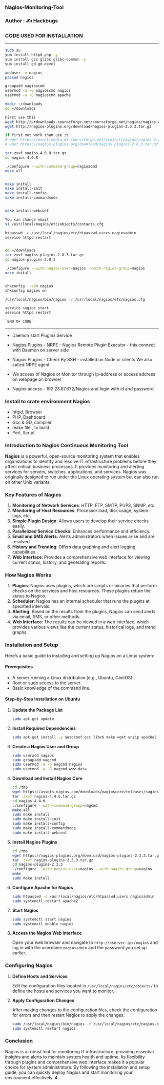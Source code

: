 ### Nagios-Monitoring-Tool
### Author : ✍️ Hackbugs
### CODE USED FOR INSTALLATION
________________________________________
```sh
sudo su
yum install httpd php -y
yum install gcc glibc glibc-common -y
yum install gd gd-devel

adduser -m nagios
passwd nagios

groupadd nagioscmd
usermod -a -G nagioscmd nagios
usermod -a -G nagioscmd apache

mkdir ~/downloads
cd ~/downloads

First use this -
wget http://prdownloads.sourceforge.net/sourceforge.net/nagios/nagios-4.x/nagios-4.0.8.gz
wget http://nagios-plugins.org/download/nagios-plugins-2.0.3.tar.gz

if first not work than use it
# wget https://excellmedia.dl.sourceforge.net/project/nagios/nagios-4.x/nagios-4.0.8/nagios-4.0.8.tar.gz
# wget https://nagios-plugins.org/download/nagios-plugins-2.0.3.tar.gz

tar zxvf nagios-4.0.8.tar.gz
cd nagios-4.0.8

./configure --with-command-group=nagioscmd
make all


make install
make install-init
make install-config
make install-commandmode


make install-webconf

You can change email
vi /usr/local/nagios/etc/objects/contacts.cfg

htpasswd -c /usr/local/nagios/etc/htpasswd.users nagiosadmin
service httpd restart


cd ~/downloads
tar zxvf nagios-plugins-2.0.3.tar.gz
cd nagios-plugins-2.0.3

./configure --with-nagios-user=nagios --with-nagios-group=nagios
make install


chkconfig --add nagios
chkconfig nagios on

/usr/local/nagios/bin/nagios -v /usr/local/nagios/etc/nagios.cfg

service nagios start
service httpd restart

`END OF CODE`
```
________________________________________________________________________________________________________________________

 - Daemon start Plugins Service
 - Nagios Plugins - NRPE - Nagios Remote Plugin Executor - this connect with Daemon on server side
 - Nagios Plugins - Check By SSH - installed on Node or clients We also called NRPE agent

 - We access of Nagios or Monitor through Ip-address or access address on webpage on browser
 - Nagios access - 192.28.87.672/Nagios and login with id and password 

### Install to crate environment Nagios

  - httpd, Browser
  - PHP, Dashboard
  - Gcc & GD, complier
  - make file , to build
  - Perl, Script
 
### Introduction to Nagios Continuous Monitoring Tool

**Nagios** is a powerful, open-source monitoring system that enables organizations to identify and resolve IT infrastructure problems before they affect critical business processes. It provides monitoring and alerting services for servers, switches, applications, and services. Nagios was originally designed to run under the Linux operating system but can also run on other Unix variants.

### Key Features of Nagios

1. **Monitoring of Network Services**: HTTP, FTP, SMTP, POP3, SNMP, etc.
2. **Monitoring of Host Resources**: Processor load, disk usage, system logs, etc.
3. **Simple Plugin Design**: Allows users to develop their service checks easily.
4. **Parallelized Service Checks**: Enhances performance and efficiency.
5. **Email and SMS Alerts**: Alerts administrators when issues arise and are resolved.
6. **History and Trending**: Offers data graphing and alert logging capabilities.
7. **Web Interface**: Provides a comprehensive web interface for viewing current status, history, and generating reports.

### How Nagios Works

1. **Plugins**: Nagios uses plugins, which are scripts or binaries that perform checks on the services and host resources. These plugins return the status to Nagios.
2. **Scheduler**: Nagios has an internal scheduler that runs the plugins at specified intervals.
3. **Alerting**: Based on the results from the plugins, Nagios can send alerts via email, SMS, or other methods.
4. **Web Interface**: The results can be viewed in a web interface, which provides various views like the current status, historical logs, and trend graphs.

### Installation and Setup

Here’s a basic guide to installing and setting up Nagios on a Linux system:

#### Prerequisites

- A server running a Linux distribution (e.g., Ubuntu, CentOS).
- Root or sudo access to the server.
- Basic knowledge of the command line.

#### Step-by-Step Installation on Ubuntu

1. **Update the Package List**

   ```bash
   sudo apt-get update
   ```

2. **Install Required Dependencies**

   ```bash
   sudo apt-get install -y autoconf gcc libc6 make wget unzip apache2 apache2-utils php libgd-dev
   ```

3. **Create a Nagios User and Group**

   ```bash
   sudo useradd nagios
   sudo groupadd nagcmd
   sudo usermod -a -G nagcmd nagios
   sudo usermod -a -G nagcmd www-data
   ```

4. **Download and Install Nagios Core**

   ```bash
   cd /tmp
   wget https://assets.nagios.com/downloads/nagioscore/releases/nagios-4.4.6.tar.gz
   tar -zxvf nagios-4.4.6.tar.gz
   cd nagios-4.4.6
   ./configure --with-command-group=nagcmd
   make all
   sudo make install
   sudo make install-init
   sudo make install-config
   sudo make install-commandmode
   sudo make install-webconf
   ```

5. **Install Nagios Plugins**

   ```bash
   cd /tmp
   wget https://nagios-plugins.org/download/nagios-plugins-2.3.3.tar.gz
   tar -zxvf nagios-plugins-2.3.3.tar.gz
   cd nagios-plugins-2.3.3
   ./configure --with-nagios-user=nagios --with-nagios-group=nagios
   make
   sudo make install
   ```

6. **Configure Apache for Nagios**

   ```bash
   sudo htpasswd -c /usr/local/nagios/etc/htpasswd.users nagiosadmin
   sudo systemctl restart apache2
   ```

7. **Start Nagios**

   ```bash
   sudo systemctl start nagios
   sudo systemctl enable nagios
   ```

8. **Access the Nagios Web Interface**

   Open your web browser and navigate to `http://<server-ip>/nagios` and log in with the username `nagiosadmin` and the password you set up earlier.

### Configuring Nagios

1. **Define Hosts and Services**

   Edit the configuration files located in `/usr/local/nagios/etc/objects/` to define the hosts and services you want to monitor.

2. **Apply Configuration Changes**

   After making changes to the configuration files, check the configuration for errors and then restart Nagios to apply the changes:

   ```bash
   sudo /usr/local/nagios/bin/nagios -v /usr/local/nagios/etc/nagios.cfg
   sudo systemctl restart nagios
   ```

### Conclusion

Nagios is a robust tool for monitoring IT infrastructure, providing essential insights and alerts to maintain system health and uptime. Its flexibility through plugins and comprehensive web interface makes it a popular choice for system administrators. By following the installation and setup guide, you can quickly deploy Nagios and start monitoring your environment effectively.
____________________________________________________________________________________________________4____________________________________________________________________________________________________

